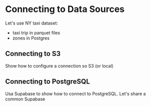 # Connecting to Data Sources

Let's use NY taxi dataset:
- taxi trip in parquet files
- zones in Postgres

## Connecting to S3
Show how to configure a connection so S3 (or local)

## Connecting to PostgreSQL 
Usa Supabase to show how to connect to PostgreSQL. Let's share a common Supabase